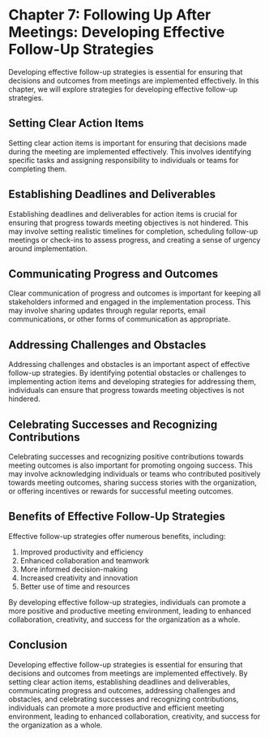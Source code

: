 Chapter 7: Following Up After Meetings: Developing Effective Follow-Up Strategies
=================================================================================

Developing effective follow-up strategies is essential for ensuring that decisions and outcomes from meetings are implemented effectively. In this chapter, we will explore strategies for developing effective follow-up strategies.

Setting Clear Action Items
--------------------------

Setting clear action items is important for ensuring that decisions made during the meeting are implemented effectively. This involves identifying specific tasks and assigning responsibility to individuals or teams for completing them.

Establishing Deadlines and Deliverables
---------------------------------------

Establishing deadlines and deliverables for action items is crucial for ensuring that progress towards meeting objectives is not hindered. This may involve setting realistic timelines for completion, scheduling follow-up meetings or check-ins to assess progress, and creating a sense of urgency around implementation.

Communicating Progress and Outcomes
-----------------------------------

Clear communication of progress and outcomes is important for keeping all stakeholders informed and engaged in the implementation process. This may involve sharing updates through regular reports, email communications, or other forms of communication as appropriate.

Addressing Challenges and Obstacles
-----------------------------------

Addressing challenges and obstacles is an important aspect of effective follow-up strategies. By identifying potential obstacles or challenges to implementing action items and developing strategies for addressing them, individuals can ensure that progress towards meeting objectives is not hindered.

Celebrating Successes and Recognizing Contributions
---------------------------------------------------

Celebrating successes and recognizing positive contributions towards meeting outcomes is also important for promoting ongoing success. This may involve acknowledging individuals or teams who contributed positively towards meeting outcomes, sharing success stories with the organization, or offering incentives or rewards for successful meeting outcomes.

Benefits of Effective Follow-Up Strategies
------------------------------------------

Effective follow-up strategies offer numerous benefits, including:

1. Improved productivity and efficiency
2. Enhanced collaboration and teamwork
3. More informed decision-making
4. Increased creativity and innovation
5. Better use of time and resources

By developing effective follow-up strategies, individuals can promote a more positive and productive meeting environment, leading to enhanced collaboration, creativity, and success for the organization as a whole.

Conclusion
----------

Developing effective follow-up strategies is essential for ensuring that decisions and outcomes from meetings are implemented effectively. By setting clear action items, establishing deadlines and deliverables, communicating progress and outcomes, addressing challenges and obstacles, and celebrating successes and recognizing contributions, individuals can promote a more productive and efficient meeting environment, leading to enhanced collaboration, creativity, and success for the organization as a whole.
